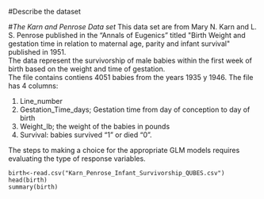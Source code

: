 #Describe the dataset


#*The Karn and Penrose Data set*
This data set are from Mary N. Karn and L. S. Penrose published in the “Annals of Eugenics” titled "Birth Weight and gestation time in relation to maternal age, parity and infant survival"  published in 1951.  
The data represent the survivorship of male babies within the first week of birth based on the weight and time of gestation.  
The file contains contiens 4051 babies from the years 1935 y 1946. The file has 4 columns: 

1.	Line_number
2.	Gestation_Time_days;  Gestation time from day of conception to day of birth
3.	Weight_lb; the weight of the babies in pounds
4.	Survival: babies survived “1” or died “0”.  


The steps to making a choice for the appropriate GLM models requires evaluating the type of response variables. 




```
birth<-read.csv("Karn_Penrose_Infant_Survivorship_QUBES.csv")
head(birth)
summary(birth)
```
